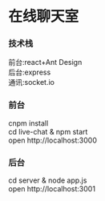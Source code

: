 # 在线聊天室 


### 技术栈
前台:react+Ant Design<br />
后台:express<br />
通讯:socket.io<br />
### 前台
cnpm install <br />
cd live-chat & npm start <br />
open http://localhost:3000

### 后台

cd server & node app.js<br />
open http://localhost:3001<br />

